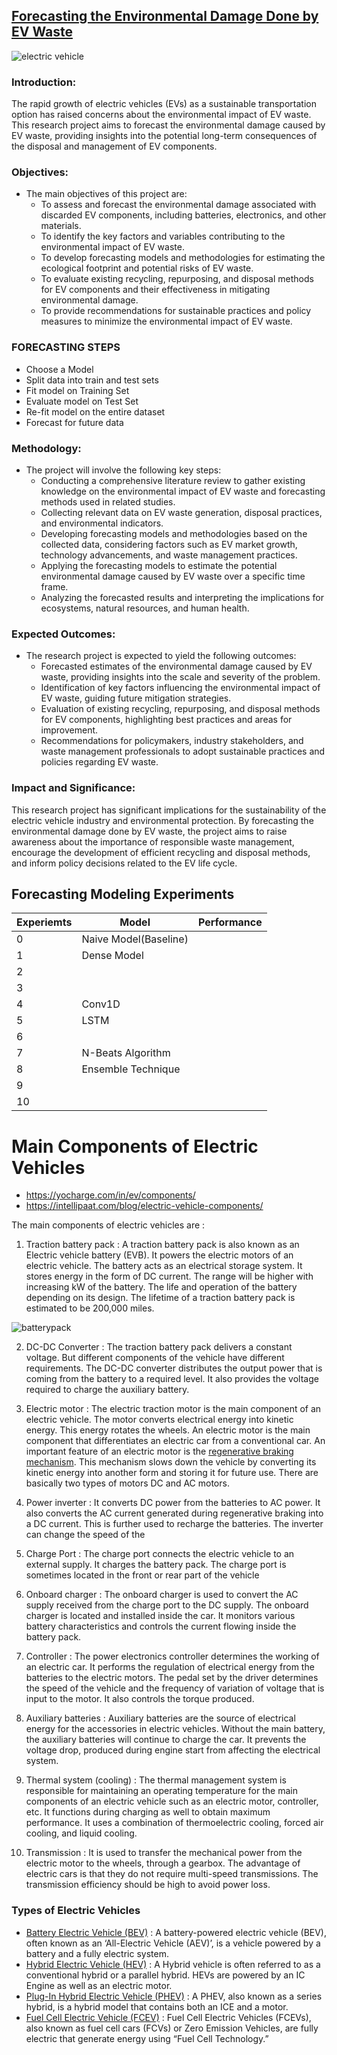## [Forecasting the Environmental Damage Done by EV Waste]()

![electric vehicle](https://media.licdn.com/dms/image/D5612AQHRcZmkApg2yQ/article-inline_image-shrink_1500_2232/0/1661745391477?e=1691625600&v=beta&t=AD7lFBscldlJ1TFiE1g1oVOog8Il0NdAF-BBa50j8hc)
### Introduction:
The rapid growth of electric vehicles (EVs) as a sustainable transportation option has raised concerns about the environmental impact of EV waste. This research project aims to forecast the environmental damage caused by EV waste, providing insights into the potential long-term consequences of the disposal and management of EV components.

### Objectives:
- The main objectives of this project are:
  - To assess and forecast the environmental damage associated with discarded EV components, including batteries, electronics, and other materials.
  - To identify the key factors and variables contributing to the environmental impact of EV waste.
  - To develop forecasting models and methodologies for estimating the ecological footprint and potential risks of EV waste.
  - To evaluate existing recycling, repurposing, and disposal methods for EV components and their effectiveness in mitigating environmental damage.
  - To provide recommendations for sustainable practices and policy measures to minimize the environmental impact of EV waste.

### FORECASTING STEPS

- Choose a Model
- Split data into train and test sets
- Fit model on Training Set
- Evaluate model on Test Set
- Re-fit model on the entire dataset
- Forecast for future data

### Methodology:
- The project will involve the following key steps:
  - Conducting a comprehensive literature review to gather existing knowledge on the environmental impact of EV waste and forecasting methods used in related studies.
  - Collecting relevant data on EV waste generation, disposal practices, and environmental indicators.
  - Developing forecasting models and methodologies based on the collected data, considering factors such as EV market growth, technology advancements, and waste management practices.
  - Applying the forecasting models to estimate the potential environmental damage caused by EV waste over a specific time frame.
  - Analyzing the forecasted results and interpreting the implications for ecosystems, natural resources, and human health.

### Expected Outcomes:
- The research project is expected to yield the following outcomes:
  - Forecasted estimates of the environmental damage caused by EV waste, providing insights into the scale and severity of the problem.
  - Identification of key factors influencing the environmental impact of EV waste, guiding future mitigation strategies.
  - Evaluation of existing recycling, repurposing, and disposal methods for EV components, highlighting best practices and areas for improvement.
  - Recommendations for policymakers, industry stakeholders, and waste management professionals to adopt sustainable practices and policies regarding EV waste.

### Impact and Significance:
This research project has significant implications for the sustainability of the electric vehicle industry and environmental protection. By forecasting the environmental damage done by EV waste, the project aims to raise awareness about the importance of responsible waste management, encourage the development of efficient recycling and disposal methods, and inform policy decisions related to the EV life cycle.



## Forecasting Modeling Experiments

| Experiemts | Model | Performance | 
| -----------| ------|------------ |
| 0 | Naive Model(Baseline) |
| 1 | Dense Model |
| 2 |
| 3 | 
| 4 | Conv1D |
| 5 | LSTM |
| 6 | 
| 7 | N-Beats Algorithm |
| 8 | Ensemble Technique |
| 9 |
| 10 | 

# Main Components of Electric Vehicles

- https://yocharge.com/in/ev/components/
- https://intellipaat.com/blog/electric-vehicle-components/

The main components of electric vehicles are :

1. Traction battery pack : A traction battery pack is also known as an Electric vehicle battery (EVB). It powers the electric motors of an electric vehicle. The battery acts as an electrical storage system. It stores energy in the form of DC current. The range will be higher with increasing kW of the battery. The life and operation of the battery depending on its design. The lifetime of a traction battery pack is estimated to be 200,000 miles.

![batterypack](https://microtexindia.com/wp-content/uploads/elementor/thumbs/Figure-1-Traction-battery-2-volt-cells-and-batteries-for-fork-lift-trucks-phzpk8yshag8mmfi9iun2pmnnqgyyqj2ro36dlblz2.jpg)

2. DC-DC Converter : The traction battery pack delivers a constant voltage. But different components of the vehicle have different requirements. The DC-DC converter distributes the output power that is coming from the battery to a required level. It also provides the voltage required to charge the auxiliary battery.

3. Electric motor : The electric traction motor is the main component of an electric vehicle. The motor converts electrical energy into kinetic energy. This energy rotates the wheels. An electric motor is the main component that differentiates an electric car from a conventional car. An important feature of an electric motor is the [regenerative braking mechanism](https://en.wikipedia.org/wiki/Regenerative_braking). This mechanism slows down the vehicle by converting its kinetic energy into another form and storing it for future use. There are basically two types of motors DC and AC motors.

4. Power inverter : It converts DC power from the batteries to AC power. It also converts the AC current generated during regenerative braking into a DC current. This is further used to recharge the batteries. The inverter can change the speed of the

5. Charge Port : The charge port connects the electric vehicle to an external supply. It charges the battery pack. The charge port is sometimes located in the front or rear part of the vehicle

6. Onboard charger : The onboard charger is used to convert the AC supply received from the charge port to the DC supply. The onboard charger is located and installed inside the car. It monitors various battery characteristics and controls the current flowing inside the battery pack.

7. Controller : The power electronics controller determines the working of an electric car. It performs the regulation of electrical energy from the batteries to the electric motors. The pedal set by the driver determines the speed of the vehicle and the frequency of variation of voltage that is input to the motor. It also controls the torque produced.

8. Auxiliary batteries : Auxiliary batteries are the source of electrical energy for the accessories in electric vehicles. Without the main battery, the auxiliary batteries will continue to charge the car. It prevents the voltage drop, produced during engine start from affecting the electrical system.

9. Thermal system (cooling) : The thermal management system is responsible for maintaining an operating temperature for the main components of an electric vehicle such as an electric motor, controller, etc. It functions during charging as well to obtain maximum performance. It uses a combination of thermoelectric cooling, forced air cooling, and liquid cooling.

10. Transmission : It is used to transfer the mechanical power from the electric motor to the wheels, through a gearbox. The advantage of electric cars is that they do not require multi-speed transmissions. The transmission efficiency should be high to avoid power loss.

### Types of Electric Vehicles
- [Battery Electric Vehicle (BEV)]() : A battery-powered electric vehicle (BEV), often known as an ‘All-Electric Vehicle (AEV)’, is a vehicle powered by a battery and a fully electric system.
- [Hybrid Electric Vehicle (HEV)]() : A Hybrid vehicle is often referred to as a conventional hybrid or a parallel hybrid. HEVs are powered by an IC Engine as well as an electric motor.
- [Plug-In Hybrid Electric Vehicle (PHEV)]() : A PHEV, also known as a series hybrid, is a hybrid model that contains both an ICE and a motor.
- [Fuel Cell Electric Vehicle (FCEV)]() : Fuel Cell Electric Vehicles (FCEVs), also known as fuel cell cars (FCVs) or Zero Emission Vehicles, are fully electric that generate energy using “Fuel Cell Technology.”

